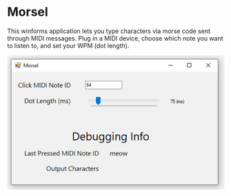 # Morsel

This winforms application lets you type characters via morse code sent through MIDI messages. Plug in a MIDI device, choose which note you want to listen to, and set your WPM (dot length).



![Screenshot](morsel.png)